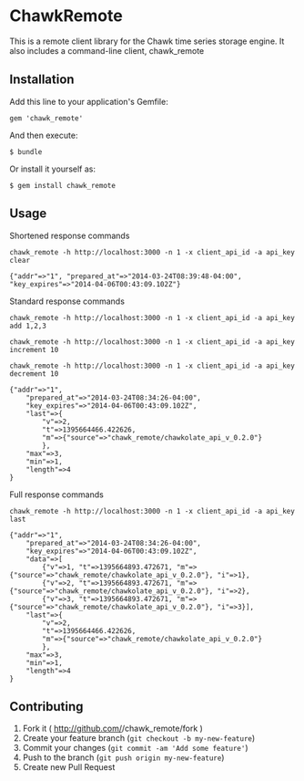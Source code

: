 # ChawkRemote

This is a remote client library for the Chawk time series storage engine.  It also includes a command-line client, chawk_remote

## Installation

Add this line to your application's Gemfile:

    gem 'chawk_remote'

And then execute:

    $ bundle

Or install it yourself as:

    $ gem install chawk_remote

## Usage

Shortened response commands

	chawk_remote -h http://localhost:3000 -n 1 -x client_api_id -a api_key clear

	{"addr"=>"1", "prepared_at"=>"2014-03-24T08:39:48-04:00", "key_expires"=>"2014-04-06T00:43:09.102Z"}

Standard response commands

	chawk_remote -h http://localhost:3000 -n 1 -x client_api_id -a api_key add 1,2,3

	chawk_remote -h http://localhost:3000 -n 1 -x client_api_id -a api_key increment 10

	chawk_remote -h http://localhost:3000 -n 1 -x client_api_id -a api_key decrement 10

	{"addr"=>"1", 
		"prepared_at"=>"2014-03-24T08:34:26-04:00", 
		"key_expires"=>"2014-04-06T00:43:09.102Z", 
		"last"=>{
			"v"=>2, 
			"t"=>1395664466.422626, 
			"m"=>{"source"=>"chawk_remote/chawkolate_api_v_0.2.0"}
			}, 
		"max"=>3, 
		"min"=>1, 
		"length"=>4
	}

Full response commands

	chawk_remote -h http://localhost:3000 -n 1 -x client_api_id -a api_key last

	{"addr"=>"1", 
		"prepared_at"=>"2014-03-24T08:34:26-04:00", 
		"key_expires"=>"2014-04-06T00:43:09.102Z", 
		"data"=>[
			{"v"=>1, "t"=>1395664893.472671, "m"=>{"source"=>"chawk_remote/chawkolate_api_v_0.2.0"}, "i"=>1}, 
			{"v"=>2, "t"=>1395664893.472671, "m"=>{"source"=>"chawk_remote/chawkolate_api_v_0.2.0"}, "i"=>2}, 
			{"v"=>3, "t"=>1395664893.472671, "m"=>{"source"=>"chawk_remote/chawkolate_api_v_0.2.0"}, "i"=>3}], 
		"last"=>{
			"v"=>2, 
			"t"=>1395664466.422626, 
			"m"=>{"source"=>"chawk_remote/chawkolate_api_v_0.2.0"}
			}, 
		"max"=>3, 
		"min"=>1, 
		"length"=>4
	}

## Contributing

1. Fork it ( http://github.com/<my-github-username>/chawk_remote/fork )
2. Create your feature branch (`git checkout -b my-new-feature`)
3. Commit your changes (`git commit -am 'Add some feature'`)
4. Push to the branch (`git push origin my-new-feature`)
5. Create new Pull Request
